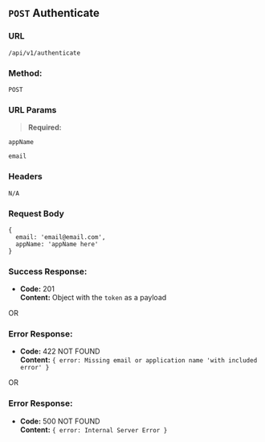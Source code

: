 ## `POST` Authenticate

### **URL**

`/api/v1/authenticate`

### **Method:**

`POST`

### **URL Params**

> **Required:**

`appName`

`email`

### **Headers**

`N/A`

### **Request Body**

```
{
  email: 'email@email.com',
  appName: 'appName here'
}
```

### **Success Response:**
  * **Code:** 201 <br />
    **Content:** Object with the `token` as a payload<br />

  OR

### **Error Response:**
  * **Code:** 422 NOT FOUND <br />
    **Content:** `{ error: Missing email or application name 'with included error' }`

  OR

### **Error Response:**
  * **Code:** 500 NOT FOUND <br />
    **Content:** `{ error: Internal Server Error }`
